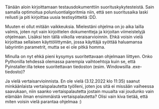 Tänään aloin kirjoittamaan testausdokumenttiin suorituskykytesteistä. Sain samalla optimoitua polunluontialgoritmia niin, että sen suoritusaika laski reilusti ja piti kirjoittaa uusia testisyötteitä :DD.

Muuten ei ollut mitään vaikkeuksia. Mielestäni ohjelma on jo aika lailla valmis, joten nyt vain kirjoittelen dokumentteja ja kirjoitan viimeistelyjä ohjelmaan. Lisäksi tein tällä viikolla veraisarvioinnin. Ehkä voisin vielä kirjoittaa sellaisen käyttöliittymän, jossa käyttäjä syöttää haluamansa labyrintin parametrit, mutta se ei ole pitkä homma.

Minulla on nyt ehkä pieni kysymys suoritettavaan ohjelmaan liittyen. Onko Pythonilla tehdessä olemassa parempia vaihtoehtoja kuin se, että Pyinstaller:illa tekee suoritettavan tiedoston (esim. Windowsilla .exe-tiedosto)?

Ja vielä vertaisarvioinnista. En ole vielä (3.12.2022 klo 11:35) saanut minkäänlaista vertaispalautetta työlleni, joten jos sitä ei missään vaiheessa saavukaan, niin saanko vertaispalautetta jostain muualta vai joudunko vain elämään ilman ensimmäistä vertaispalautetta? Olisi vain kiva tietää, että miten voisin vielä parantaa ohjelmaa :)